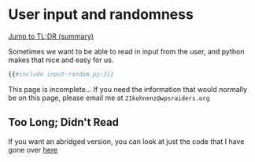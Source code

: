 # User input and randomness

[Jump to TL;DR (summary)](#too-long-didnt-read)

Sometimes we want to be able to read in input from the user, and python makes that nice and easy for
us.

```python
{{#include input-random.py:2}}
```

<!-- TODO: -->
This page is incomplete... If you need the information that would normally be on
this page, please email me at `21kohnenz@wpsraiders.org`

## Too Long; Didn't Read

If you want an abridged version, you can look at just the code that I have gone over
[here][python-code]

[python-code]: https://github.com/DusterTheFirst/ecs-notes/tree/main/src/python/input-random.py
